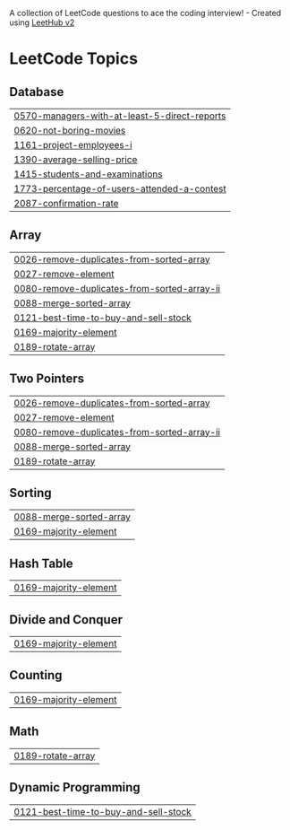 A collection of LeetCode questions to ace the coding interview! - Created using [LeetHub v2](https://github.com/arunbhardwaj/LeetHub-2.0)
<!---LeetCode Topics Start-->
# LeetCode Topics
## Database
|  |
| ------- |
| [0570-managers-with-at-least-5-direct-reports](https://github.com/Michael-Emad-Ramzy/LeetCode/tree/master/0570-managers-with-at-least-5-direct-reports) |
| [0620-not-boring-movies](https://github.com/Michael-Emad-Ramzy/LeetCode/tree/master/0620-not-boring-movies) |
| [1161-project-employees-i](https://github.com/Michael-Emad-Ramzy/LeetCode/tree/master/1161-project-employees-i) |
| [1390-average-selling-price](https://github.com/Michael-Emad-Ramzy/LeetCode/tree/master/1390-average-selling-price) |
| [1415-students-and-examinations](https://github.com/Michael-Emad-Ramzy/LeetCode/tree/master/1415-students-and-examinations) |
| [1773-percentage-of-users-attended-a-contest](https://github.com/Michael-Emad-Ramzy/LeetCode/tree/master/1773-percentage-of-users-attended-a-contest) |
| [2087-confirmation-rate](https://github.com/Michael-Emad-Ramzy/LeetCode/tree/master/2087-confirmation-rate) |
## Array
|  |
| ------- |
| [0026-remove-duplicates-from-sorted-array](https://github.com/Michael-Emad-Ramzy/LeetCode/tree/master/0026-remove-duplicates-from-sorted-array) |
| [0027-remove-element](https://github.com/Michael-Emad-Ramzy/LeetCode/tree/master/0027-remove-element) |
| [0080-remove-duplicates-from-sorted-array-ii](https://github.com/Michael-Emad-Ramzy/LeetCode/tree/master/0080-remove-duplicates-from-sorted-array-ii) |
| [0088-merge-sorted-array](https://github.com/Michael-Emad-Ramzy/LeetCode/tree/master/0088-merge-sorted-array) |
| [0121-best-time-to-buy-and-sell-stock](https://github.com/Michael-Emad-Ramzy/LeetCode/tree/master/0121-best-time-to-buy-and-sell-stock) |
| [0169-majority-element](https://github.com/Michael-Emad-Ramzy/LeetCode/tree/master/0169-majority-element) |
| [0189-rotate-array](https://github.com/Michael-Emad-Ramzy/LeetCode/tree/master/0189-rotate-array) |
## Two Pointers
|  |
| ------- |
| [0026-remove-duplicates-from-sorted-array](https://github.com/Michael-Emad-Ramzy/LeetCode/tree/master/0026-remove-duplicates-from-sorted-array) |
| [0027-remove-element](https://github.com/Michael-Emad-Ramzy/LeetCode/tree/master/0027-remove-element) |
| [0080-remove-duplicates-from-sorted-array-ii](https://github.com/Michael-Emad-Ramzy/LeetCode/tree/master/0080-remove-duplicates-from-sorted-array-ii) |
| [0088-merge-sorted-array](https://github.com/Michael-Emad-Ramzy/LeetCode/tree/master/0088-merge-sorted-array) |
| [0189-rotate-array](https://github.com/Michael-Emad-Ramzy/LeetCode/tree/master/0189-rotate-array) |
## Sorting
|  |
| ------- |
| [0088-merge-sorted-array](https://github.com/Michael-Emad-Ramzy/LeetCode/tree/master/0088-merge-sorted-array) |
| [0169-majority-element](https://github.com/Michael-Emad-Ramzy/LeetCode/tree/master/0169-majority-element) |
## Hash Table
|  |
| ------- |
| [0169-majority-element](https://github.com/Michael-Emad-Ramzy/LeetCode/tree/master/0169-majority-element) |
## Divide and Conquer
|  |
| ------- |
| [0169-majority-element](https://github.com/Michael-Emad-Ramzy/LeetCode/tree/master/0169-majority-element) |
## Counting
|  |
| ------- |
| [0169-majority-element](https://github.com/Michael-Emad-Ramzy/LeetCode/tree/master/0169-majority-element) |
## Math
|  |
| ------- |
| [0189-rotate-array](https://github.com/Michael-Emad-Ramzy/LeetCode/tree/master/0189-rotate-array) |
## Dynamic Programming
|  |
| ------- |
| [0121-best-time-to-buy-and-sell-stock](https://github.com/Michael-Emad-Ramzy/LeetCode/tree/master/0121-best-time-to-buy-and-sell-stock) |
<!---LeetCode Topics End-->